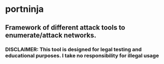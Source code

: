 # portninja

## Framework of different attack tools to enumerate/attack networks. 
### DISCLAIMER: This tool is designed for legal testing and educational purposes. I take no responsibility for illegal usage
